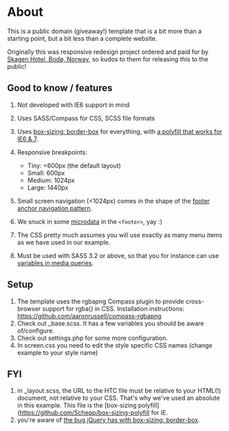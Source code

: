 # About

This is a public domain (giveaway!) template that is a bit more than a starting point, but a bit less than a complete website. 

Originally this was responsive redesign project ordered and paid for by [Skagen Hotel, Bodø, Norway](http://skagen-hotel.no), so kudos to them for releasing this to the public!

## Good to know / features

1.  Not developed with IE6 support in mind
2.  Uses SASS/Compass for CSS, SCSS file formats
3.  Uses [box-sizing: border-box](http://paulirish.com/2012/box-sizing-border-box-ftw/) for everything, with [a polyfill that works for IE6 & 7](https://github.com/Schepp/box-sizing-polyfill). 
4.  Responsive breakpoints:
    *  Tiny: <600px (the default layout)
    *  Small: 600px
    *  Medium: 1024px
    *  Large: 1440px

5.  Small screen navigation (<1024px) comes in the shape of the [footer anchor navigation pattern](http://bradfrostweb.com/blog/web/responsive-nav-patterns/#footer-anchor).
6.  We snuck in some [microdata](http://schema.org) in the `<footer>`, yay :)
7.  The CSS pretty much assumes you will use exactly as many menu items as we have used in our example.
8.  Must be used with SASS 3.2 or above, so that you for instance can use [variables in media queries](http://thesassway.com/intermediate/responsive-web-design-in-sass-using-media-queries-in-sass-32).


## Setup

1.  The template uses the rgbapng Compass plugin to provide cross-browser support for rgba() in CSS. Installation instructions: https://github.com/aaronrussell/compass-rgbapng
2.  Check out _base.scss. It has a few variables you should be aware of/configure.
3.  Check out settings.php for some more configuration.
4.  In screen.css you need to edit the style specific CSS names (change example to your style name)

## FYI

1.  in _layout.scss, the URL to the HTC file must be relative to your HTML(!) document, not relative to your CSS. That's why we've used an absolute in this example. This file is the [box-sizing polyfill](https://github.com/Schepp/box-sizing-polyfill for IE.
2.  you're aware of [the bug jQuery has with box-sizing: border-box](http://bugs.jquery.com/ticket/11004).